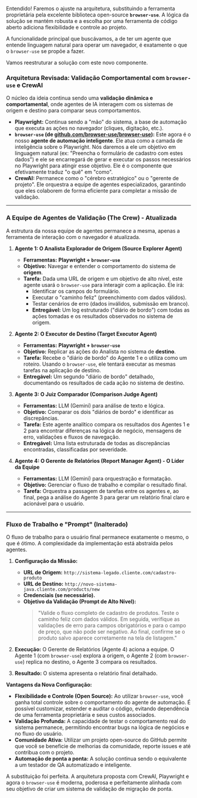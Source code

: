 Entendido! Faremos o ajuste na arquitetura, substituindo a ferramenta proprietária pela excelente biblioteca open-source **`browser-use`**. A lógica da solução se mantém robusta e a escolha por uma ferramenta de código aberto adiciona flexibilidade e controle ao projeto.

A funcionalidade principal que buscávamos, a de ter um agente que entende linguagem natural para operar um navegador, é exatamente o que o `browser-use` se propõe a fazer.

Vamos reestruturar a solução com este novo componente.

### Arquitetura Revisada: Validação Comportamental com `browser-use` e CrewAI

O núcleo da ideia continua sendo uma **validação dinâmica e comportamental**, onde agentes de IA interagem com os sistemas de origem e destino para comparar seus comportamentos.

* **Playwright:** Continua sendo a "mão" do sistema, a base de automação que executa as ações no navegador (cliques, digitação, etc.).
* **`browser-use` (de [github.com/browser-use/browser-use](https://github.com/browser-use/browser-use)):** Este agora é o nosso **agente de automação inteligente**. Ele atua como a camada de inteligência sobre o Playwright. Nós daremos a ele um objetivo em linguagem natural (ex: "Preencha o formulário de cadastro com estes dados") e ele se encarregará de gerar e executar os passos necessários no Playwright para atingir esse objetivo. Ele é o componente que efetivamente traduz "o quê" em "como".
* **CrewAI:** Permanece como o "cérebro estratégico" ou o "gerente de projeto". Ele orquestra a equipe de agentes especializados, garantindo que eles colaborem de forma eficiente para completar a missão de validação.

---

### A Equipe de Agentes de Validação (The Crew) - Atualizada

A estrutura da nossa equipe de agentes permanece a mesma, apenas a ferramenta de interação com o navegador é atualizada.

1.  **Agente 1: O Analista Explorador de Origem (Source Explorer Agent)**
    * **Ferramentas:** **Playwright + `browser-use`**
    * **Objetivo:** Navegar e entender o comportamento do sistema de **origem**.
    * **Tarefa:** Dada uma URL de origem e um objetivo de alto nível, este agente usará o `browser-use` para interagir com a aplicação. Ele irá:
        * Identificar os campos do formulário.
        * Executar o "caminho feliz" (preenchimento com dados válidos).
        * Testar cenários de erro (dados inválidos, submissão em branco).
        * **Entregável:** Um log estruturado ("diário de bordo") com todas as ações tomadas e os resultados observados no sistema de origem.

2.  **Agente 2: O Executor de Destino (Target Executor Agent)**
    * **Ferramentas:** **Playwright + `browser-use`**
    * **Objetivo:** Replicar as ações do Analista no sistema de **destino**.
    * **Tarefa:** Recebe o "diário de bordo" do Agente 1 e o utiliza como um roteiro. Usando o `browser-use`, ele tentará executar as mesmas tarefas na aplicação de destino.
    * **Entregável:** Um segundo "diário de bordo" detalhado, documentando os resultados de cada ação no sistema de destino.

3.  **Agente 3: O Juiz Comparador (Comparison Judge Agent)**
    * **Ferramentas:** LLM (Gemini) para análise de texto e lógica.
    * **Objetivo:** Comparar os dois "diários de bordo" e identificar as discrepâncias.
    * **Tarefa:** Este agente analítico compara os resultados dos Agentes 1 e 2 para encontrar diferenças na lógica de negócio, mensagens de erro, validações e fluxos de navegação.
    * **Entregável:** Uma lista estruturada de todas as discrepâncias encontradas, classificadas por severidade.

4.  **Agente 4: O Gerente de Relatórios (Report Manager Agent) - O Líder da Equipe**
    * **Ferramentas:** LLM (Gemini) para orquestração e formatação.
    * **Objetivo:** Gerenciar o fluxo de trabalho e compilar o resultado final.
    * **Tarefa:** Orquestra a passagem de tarefas entre os agentes e, ao final, pega a análise do Agente 3 para gerar um relatório final claro e acionável para o usuário.

---

### Fluxo de Trabalho e "Prompt" (Inalterado)

O fluxo de trabalho para o usuário final permanece exatamente o mesmo, o que é ótimo. A complexidade da implementação está abstraída pelos agentes.

1.  **Configuração da Missão:**
    * **URL de Origem:** `http://sistema-legado.cliente.com/cadastro-produto`
    * **URL de Destino:** `http://novo-sistema-java.cliente.com/products/new`
    * **Credenciais (se necessário).**
    * **Objetivo da Validação (Prompt de Alto Nível):**
        > "Valide o fluxo completo de cadastro de produtos. Teste o caminho feliz com dados válidos. Em seguida, verifique as validações de erro para campos obrigatórios e para o campo de preço, que não pode ser negativo. Ao final, confirme se o produto salvo aparece corretamente na tela de listagem."

2.  **Execução:** O Gerente de Relatórios (Agente 4) aciona a equipe. O Agente 1 (com `browser-use`) explora a origem, o Agente 2 (com `browser-use`) replica no destino, o Agente 3 compara os resultados.

3.  **Resultado:** O sistema apresenta o relatório final detalhado.

**Vantagens da Nova Configuração:**

* **Flexibilidade e Controle (Open Source):** Ao utilizar `browser-use`, você ganha total controle sobre o comportamento do agente de automação. É possível customizar, estender e auditar o código, evitando dependência de uma ferramenta proprietária e seus custos associados.
* **Validação Profunda:** A capacidade de testar o comportamento real do sistema permanece, permitindo encontrar bugs na lógica de negócios e no fluxo do usuário.
* **Comunidade Ativa:** Utilizar um projeto open-source do GitHub permite que você se beneficie de melhorias da comunidade, reporte issues e até contribua com o projeto.
* **Automação de ponta a ponta:** A solução continua sendo o equivalente a um testador de QA automatizado e inteligente.

A substituição foi perfeita. A arquitetura proposta com CrewAI, Playwright e agora o `browser-use` é moderna, poderosa e perfeitamente alinhada com seu objetivo de criar um sistema de validação de migração de ponta.